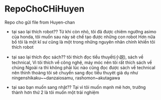 # RepoChoCHiHuyen
Repo cho gửi file from Huyen-chan
+ tại sao lại thích robot??
 Từ khi còn nhỏ, tôi đã được chiêm ngưỡng asimo của honda, tôi muốn sau này sẽ chế tạo được những con robot
 Hơn nữa bố tôi là một kĩ sư cũng là một trong những nguyên nhân chính khiến tôi thích robot
 
+ tại sao lại thích đọc sách??
  tôi thích đọc tiểu thuyết(小説), sách về technical, Vì tôi thích về công nghệ, máy móc nên tôi rất thích sách về chúng
  Ngoài ra thì không phải lúc nào cũng đọc được sách về technical nên thỉnh thoảng tôi sẽ chuyển sang đọc tiểu thuyêt
  giả dụ như ningenshikaku~~danzaiosamu, rashomon~akutagawa
 
 + tại sao bạn muốn sang nhật??
  Tại vì tôi muốn mạnh mẽ hơn, trưởng thành hơn
  thứ 2 là tôi muốn một trải nghiệm 
